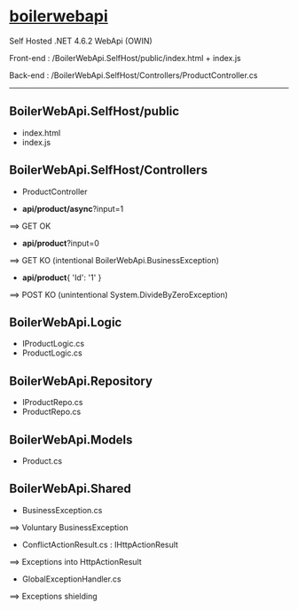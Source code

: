 # [boilerwebapi](https://github.com/ludojmj/boilerwebapi)

Self Hosted .NET 4.6.2 WebApi (OWIN)

Front-end : /BoilerWebApi.SelfHost/public/index.html + index.js

Back-end : /BoilerWebApi.SelfHost/Controllers/ProductController.cs

***

## BoilerWebApi.SelfHost/public

 - index.html
 - index.js

  
## BoilerWebApi.SelfHost/Controllers
 
 - ProductController

  * **api/product/async**?input=1

  ==> GET OK

  * **api/product**?input=0

  ==> GET KO (intentional BoilerWebApi.BusinessException)
  
  * **api/product**{ 'Id': '1' }

  ==> POST KO (unintentional System.DivideByZeroException)


## BoilerWebApi.Logic
 
 - IProductLogic.cs
 - ProductLogic.cs

 
## BoilerWebApi.Repository
 
 - IProductRepo.cs
 - ProductRepo.cs


## BoilerWebApi.Models
 
 - Product.cs


## BoilerWebApi.Shared
 
 - BusinessException.cs
 
  ==> Voluntary BusinessException

 - ConflictActionResult.cs : IHttpActionResult
 
  ==> Exceptions into HttpActionResult

 - GlobalExceptionHandler.cs
 
  ==> Exceptions shielding
